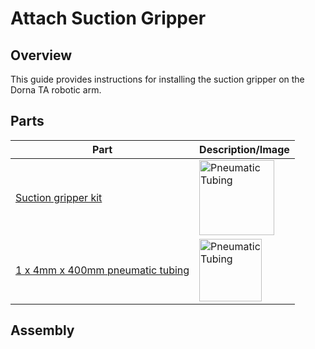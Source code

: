 # **Attach Suction Gripper**

## **Overview**
This guide provides instructions for installing the suction gripper on the Dorna TA robotic arm.

## **Parts**

| **Part** | **Description/Image** |
|---|---|
| [Suction gripper kit](https://dorna.ai/grippers/suction-gripper-kit/) |  <img src="https://i.imgur.com/kM7kzFc.png" alt="Pneumatic Tubing" width="120"/> |
| [1 x 4mm x 400mm pneumatic tubing](https://www.mcmaster.com/50315K22/) | <img src="https://i.imgur.com/JVNYoy4.png" alt="Pneumatic Tubing" width="100"/> |

## **Assembly**
